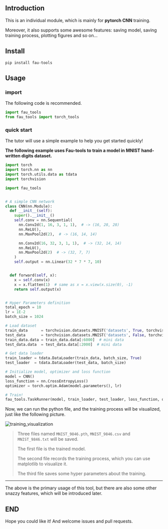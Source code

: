 ## Introduction

This is an individual module, which is mainly for **pytorch CNN** training.

Moreover, it also supports some awesome features: saving model, saving training process, plotting figures and so on...

## Install

`pip install fau-tools`

## Usage

### import

The following code is recommended.

```python
import fau_tools
from fau_tools import torch_tools
```

### quick start

The tutor will use a simple example to help you get started quickly!

**The following example uses Fau-tools to train a model in MNIST hand-written digits dataset.**

```python
import torch
import torch.nn as nn
import torch.utils.data as tdata
import torchvision

import fau_tools


# A simple CNN network
class CNN(nn.Module):
  def __init__(self):
    super().__init__()
    self.conv = nn.Sequential(
      nn.Conv2d(1, 16, 3, 1, 1),  # -> (16, 28, 28)
      nn.ReLU(),
      nn.MaxPool2d(2),  # -> (16, 14, 14)

      nn.Conv2d(16, 32, 3, 1, 1),  # -> (32, 14, 14)
      nn.ReLU(),
      nn.MaxPool2d(2)  # -> (32, 7, 7)
    )
    self.output = nn.Linear(32 * 7 * 7, 10)


  def forward(self, x):
    x = self.conv(x)
    x = x.flatten(1)  # same as x = x.view(x.size(0), -1)
    return self.output(x)


# Hyper Parameters definition
total_epoch = 10
lr = 1E-2
batch_size = 1024

# Load dataset
train_data      = torchvision.datasets.MNIST('datasets', True, torchvision.transforms.ToTensor(), download=True)
test_data       = torchvision.datasets.MNIST('datasets', False, torchvision.transforms.ToTensor())
train_data.data = train_data.data[:6000]  # mini data
test_data.data  = test_data.data[:2000]  # mini data

# Get data loader
train_loader = tdata.DataLoader(train_data, batch_size, True)
test_loader  = tdata.DataLoader(test_data, batch_size)

# Initialize model, optimizer and loss function
model = CNN()
loss_function = nn.CrossEntropyLoss()
optimizer = torch.optim.Adam(model.parameters(), lr)

# Train!
fau_tools.TaskRunner(model, train_loader, test_loader, loss_function, optimizer, total_epoch, exp_path="MNIST").train()
```

Now, we can run the python file, and the training process will be visualized, just like the following picture.

![training_visualization](github_attachment/training_visualization.png)

> Three files named `MNIST_9846.pth`, `MNIST_9846.csv` and `MNIST_9846.txt` will be saved.
>
> The first file is the trained model.
>
> The second file records the training process, which you can use matplotlib to visualize it.
>
> The third file saves some hyper parameters about the training.

---

The above is the primary usage of this tool, but there are also some other snazzy features, which will be introduced later.

## END

Hope you could like it! And welcome issues and pull requests.
